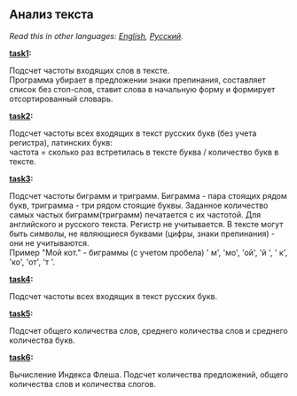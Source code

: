 ## Анализ текста

*Read this in other languages: [English](README.md), [Русский](README.ru.md).*

<b> [task1](./task1.py): </b><br>

Подсчет частоты входящих слов в тексте.<br>
Программа убирает в предложении знаки препинания, составляет список без стоп-слов, ставит слова в начальную
форму и формирует отсортированный словарь.<br>

<b> [task2](./task2.py): </b><br>

Подсчет частоты всех входящих в текст русских букв (без учета регистра), латинских букв:<br>
частота = сколько раз встретилась в тексте буква / количество букв в тексте.<br>

<b> [task3](./task3.py): </b><br>

Подсчет частоты биграмм и триграмм.  Биграмма - пара стоящих рядом букв, триграмма - три рядом стоящие буквы.
Заданное количество самых частых биграмм(триграмм) печатается с их частотой. Для английского и русского текста.
Регистр не учитывается. В тексте могут быть символы, не являющиеся буквами (цифры, знаки препинания) -
они не учитываются.<br>
Пример "Мой кот." - биграммы (с учетом пробела)  ' м', 'мо', 'ой', 'й ', ' к', 'ко', 'от', 'т '.<br>

<b> [task4](./task4.py): </b><br>

Подсчет частоты всех входящих в текст русских букв.<br>

<b> [task5](./task5.py): </b><br>

Подсчет общего количества слов, среднего количества слов и среднего количества букв.<br>

<b> [task6](./task6.py): </b><br>

Вычисление Индекса Флеша. Подсчет количества предложений, общего количества слов и количества слогов.
